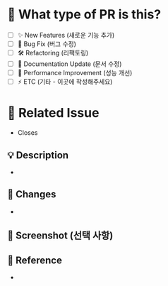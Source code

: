 # 🚀 What type of PR is this?

<!-- 괄호안에 x를 작성하면 체크 상태가 됩니다. Preview를 보시고 제대로 적용되었는지 확인해주세요.
ex) [x] -> O     [ x], [ x ], [x ] -> X  -->

- [ ] ✨ New Features (새로운 기능 추가)
- [ ] 🐛 Bug Fix (버그 수정)
- [ ] 🛠️ Refactoring (리팩토링)
- [ ] 📝 Documentation Update (문서 수정)
- [ ] 🚀 Performance Improvement (성능 개선)
- [ ] ⚡ ETC (기타 - 이곳에 작성해주세요)

# 🔗 Related Issue
<!-- 해결하는 이슈 번호를 입력하면 PR이 머지될 때 자동으로 해당 이슈가 닫힙니다. -->
<!-- ex) Closes #이슈번호 or Fixes #이슈번호 or Resolves #이슈번호 -->

- Closes 

## 💡 Description
<!-- 변경된 내용을 설명해주세요. -->

-

## 📌 Changes
<!-- 어떤 부분이 변경되었나요? -->

-

## 📸 Screenshot (선택 사항)
<!-- 변경 사항을 보여주는 스크린샷을 첨부해주세요. -->


## 🔗 Reference
<!-- 참고할 만한 자료, 이슈 또는 관련 PR을 연결해주세요. -->

-
